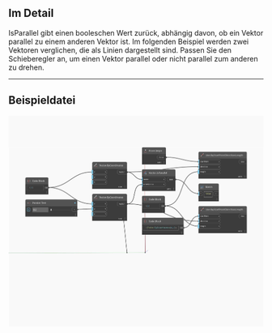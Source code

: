 ## Im Detail
IsParallel gibt einen booleschen Wert zurück, abhängig davon, ob ein Vektor parallel zu einem anderen Vektor ist. Im folgenden Beispiel werden zwei Vektoren verglichen, die als Linien dargestellt sind. Passen Sie den Schieberegler an, um einen Vektor parallel oder nicht parallel zum anderen zu drehen.
___
## Beispieldatei

![IsParallel](./Autodesk.DesignScript.Geometry.Vector.IsParallel_img.jpg)

